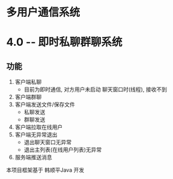 # 多用户通信系统

# 4.0 -- 即时私聊群聊系统





## 功能

1. 客户端私聊
   - 目前为即时通信, 对方用户未启动 聊天窗口时(线程), 接收不到
2. 客户端群聊
3. 客户端发送文件/保存文件
   - 私聊发送
   - 群聊发送
4. 客户端拉取在线用户
5. 客户端无异常退出
   - 退出聊天窗口无异常   
   - 退出主列表(在线用户列表)无异常 
6. 服务端推送消息





本项目框架基于 韩顺平Java 开发





